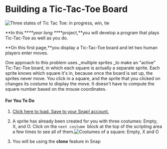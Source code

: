 # Building a Tic-Tac-Toe Board

![](http://bjc.edc.org/bjc-r/img/2-complexity/TTT1_img/Three%20States%20of%20TTT.png "Three states of Tic Tac Toe: in progress, win, tie")

**In this **_**year long **_**project,**you will develop a program that plays Tic-Tac-Toe as well as you do.

**On this first page,**you display a Tic-Tac-Toe board and let two human players enter moves.

One approach to this problem uses _multiple sprites _to make an "active" Tic-Tac-Toe board, in which each square is actually a separate sprite. Each sprite knows which square it's in, because once the board is set up, the sprites never move. You click in a square, and the sprite that you clicked on changes its costume to display the move. It doesn't have to compute the square number based on the mouse coordinates.

#### For You To Do

1. [Click here to load. Save to your Snap! account.](http://snap.berkeley.edu/snapsource/snap.html#open:http://bjc.edc.org/bjc-r/prog/2-complexity/U2L4-Tic-Tac-Toe.xml)
2. A sprite has already been created for you with three costumes: Empty, X, and O. Click on the `next costume `block at the top of the scripting area a few times to see all of them.![](http://bjc.edc.org/bjc-r/img/2-complexity/TTT1_img/Costumes.png "Costumes of a square: Empty, X and O")

3. You will be using the **clone** feature in Snap



